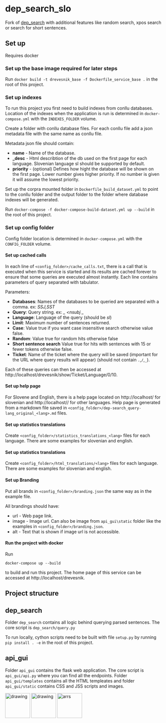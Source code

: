 # dep_search_slo

Fork of [dep_search](https://github.com/TurkuNLP/dep_search) with additional features like random search, xpos search or search for short sentences.

## Set up

Requires docker

### Set up the base image required for later steps

Run `docker build -t drevesnik_base -f Dockerfile_service_base .` in the root of this project.


### Set up indexes

To run this project you first need to build indexes from conllu databases. Location of the indexes when the application is run is determined in `docker-compose.yml` with the `INDEXES_FOLDER` volume.

Create a folder with conllu database files. For each conllu file add a json metadata file with
the same name as conllu file.

Metadata json file should contain:
- **name** - Name of the database.
- **<lang>_desc** - Html describtion of the db used on the first page for each <lang> language. Slovenian language sl should be supported by default.
- **priority** - (optional) Defines how hight the database will be shown on the first page. Lower number gives higher priority. If no number is given it will assume the lowest priority.

Set up the corpra mounted folder in `Dockerfile_build_dataset.yml` to point to the conllu folder and the output folder to the folder where database indexes will be generated.

Run `docker-compose -f docker-compose-build-dataset.yml up --build` in the root of this project.

### Set up config folder

Config folder location is determined in `docker-compose.yml` with the `CONFIG_FOLDER` volume.

#### Set up cached calls

In each line of `<config_folder>/cache_calls.txt`, there is a call that is executed when this service is started and its results are
cached forever to ensure that some queries are executed almost instantly. Each line contains parameters of query separated with
tabulator.

Parameters:

* **Databases**: Names of the databases to be queried are separated with a comma. ex: *SSJ,SST*
* **Query**: Query string. ex:  *_ <nsubj _*
* **Language**: Language of the query (should be *sl*)
* **Limit**: Maximum number of sentences returned.
* **Case**: Value true if you want case insensitive search otherwise value false.
* **Random**: Value true for random hits otherwise false
* **Short sentence search** Value true for hits with sentences with 15 or fewer tokens otherwise false.
* **Ticket**: Name of the ticket where the query will be saved (important for the URL where query results will appear) (should not contain `.`,`/`,`_`).


Each of these queries can then be accessed at http://localhost/drevesnik/show/Ticket/Language/0/10.

#### Set up help page

For Slovene and English, there is a help page located on http://localhost/ for slovenian and http://localhost/<lang>/ for other languages.
Help page is generated from a markdown file saved in `<config_folder>/dep-search_query-lang_original_<lang>.md` files.

#### Set up statistics translations

Create `<config_folder>/statistics_translations_<lang>` files for each language. There are some examples for slovenian and english.

#### Set up statistics translations

Create `<config_folder>/html_translations/<lang>` files for each language. There are some examples for slovenian and english.

#### Set up Branding

Put all brands in `<config_folder>/branding.json` the same way as in the example file. 

All brandings should have:

- url - Web page link.
- image - Image url. Can also be image from `api_gui\static` folder like the examples in `<config_folder>/branding.json`.
- alt - Text that is shown if image url is not accessible.

#### Run the project with docker

Run 

```docker-compose up --build```

to build and run this project. The home page of this service can be accessed at http://localhost/drevesnik.


## Project structure

## dep_search 

Folder `dep_search` contains all logic behind querying parsed sentences. The core script is `dep_search/query.py`

To run locally, cython scripts need to be built with file `setup.py` by running `pip install . -e` in the root of this project.

## api_gui 

Folder `api_gui` contains the flask web application. The core script is `api_gui/api.py` where you can find all the endpoints.
Folder `api_gui/templates` contains all the HTML templeates and folder `api_gui/static` contains CSS and JSS scripts and images.

<a href="http://www.clarin.si/info/about/"><img src="https://gitea.cjvt.si/lkrsnik/dependency_parsing/raw/branch/master/logos/CLARIN.png" alt="drawing" height="80"/></a>
<a href="https://www.cjvt.si/en/"><img src="https://gitea.cjvt.si/lkrsnik/dependency_parsing/raw/branch/master/logos/CJVT.png" alt="drawing" height="80"/></a>
<a href="http://www.arrs.si/"><img src="api_gui/static/arrs.png" alt="arrs" height="80"/></a>
